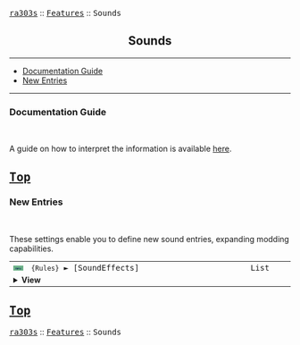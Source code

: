 <a href="../README.md"><kbd>ra303s</kbd></a> :: <a href="./features.md"><kbd>Features</kbd></a> :: <kbd><kbd>Sounds</kbd></kbd><br>
<h2 align="center">Sounds</h2>

-------

 - [Documentation Guide](#documentation-guide)
 - [New Entries](#new-entries) 


-------
### Documentation Guide
<br>

A guide on how to interpret the information is available [here](./dockeys.md).


<a href="#sounds"><kbd>Top</kbd></a><br>
-------
### New Entries
<br>

These settings enable you to define new sound entries, expanding modding capabilities.

<table><tr><td width="50"><a href="#"><img title="New logic" src="./img/30x15/new.png"></a></td><td width="842"><samp>
<code>{Rules}</code> ► [SoundEffects]
</samp></td><td width="120"><samp>List</samp></td></tr><tr><td colspan="3"><details><summary><b>View</b></summary>

This section carries a zero-based list of IDs to be recognized as new Sound Effects.

Sounds that are not part of the base game, should be listed here.

Care must be taken that the list keys follow the zero-based index exactly. Duplicate keys (e.g. two '0='), or missing keys, may crash the game at boot. The requirement for strict ordering may change in the future.

Example as follows:

```ini
[SoundEffects]
0=BAZOOK1
1=GUN13
```
</details></td></tr></table>


<a href="#sounds"><kbd>Top</kbd></a><br>
-------
<a href="../README.md"><kbd>ra303s</kbd></a> :: <a href="./features.md"><kbd>Features</kbd></a> :: <kbd><kbd>Sounds</kbd></kbd><br>

